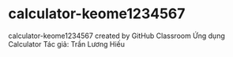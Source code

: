 # calculator-keome1234567
calculator-keome1234567 created by GitHub Classroom
Ứng dụng Calculator
Tác giả: Trần Lương Hiếu
